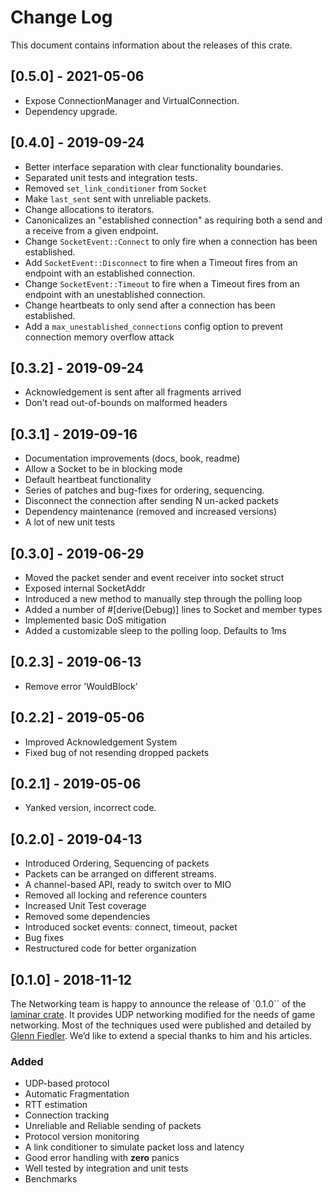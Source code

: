 # Change Log
This document contains information about the releases of this crate.

## [0.5.0] - 2021-05-06
- Expose ConnectionManager and VirtualConnection.
- Dependency upgrade.

## [0.4.0] - 2019-09-24
- Better interface separation with clear functionality boundaries.
- Separated unit tests and integration tests.
- Removed `set_link_conditioner` from `Socket`
- Make `last_sent` sent with unreliable packets.
- Change allocations to iterators. 
- Canonicalizes an "established connection" as requiring both a send and a receive from a given endpoint.
- Change `SocketEvent::Connect` to only fire when a connection has been established.
- Add `SocketEvent::Disconnect` to fire when a Timeout fires from an endpoint with an established connection.
- Change `SocketEvent::Timeout` to fire when a Timeout fires from an endpoint with an unestablished connection.
- Change heartbeats to only send after a connection has been established.
- Add a `max_unestablished_connections` config option to prevent connection memory overflow attack

## [0.3.2] - 2019-09-24
- Acknowledgement is sent after all fragments arrived
- Don't read out-of-bounds on malformed headers 

## [0.3.1] - 2019-09-16
- Documentation improvements (docs, book, readme)
- Allow a Socket to be in blocking mode
- Default heartbeat functionality
- Series of patches and bug-fixes for ordering, sequencing. 
- Disconnect the connection after sending N un-acked packets
- Dependency maintenance (removed and increased versions)
- A lot of new unit tests

## [0.3.0] - 2019-06-29
- Moved the packet sender and event receiver into socket struct
- Exposed internal SocketAddr
- Introduced a new method to manually step through the polling loop
- Added a number of #[derive(Debug)] lines to Socket and member types
- Implemented basic DoS mitigation
- Added a customizable sleep to the polling loop. Defaults to 1ms

## [0.2.3] - 2019-06-13
- Remove error 'WouldBlock'

## [0.2.2] - 2019-05-06
- Improved Acknowledgement System
- Fixed bug of not resending dropped packets

## [0.2.1] - 2019-05-06
- Yanked version, incorrect code.

## [0.2.0] - 2019-04-13
- Introduced Ordering, Sequencing of packets
- Packets can be arranged on different streams.
- A channel-based API, ready to switch over to MIO
- Removed all locking and reference counters
- Increased Unit Test coverage
- Removed some dependencies
- Introduced socket events: connect, timeout, packet
- Bug fixes
- Restructured code for better organization

## [0.1.0] - 2018-11-12
The Networking team is happy to announce the release of `0.1.0`` of the [laminar crate](https://github.com/amethyst/laminar). 
It provides UDP networking modified for the needs of game networking. 
Most of the techniques used were published and detailed by [Glenn Fiedler](https://gafferongames.com/). 
We’d like to extend a special thanks to him and his articles.

### Added 

- UDP-based protocol
- Automatic Fragmentation
- RTT estimation
- Connection tracking
- Unreliable and Reliable sending of packets
- Protocol version monitoring
- A link conditioner to simulate packet loss and latency
- Good error handling with **zero** panics
- Well tested by integration and unit tests
- Benchmarks
